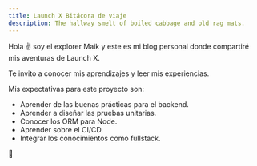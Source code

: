 ```yaml
---
title: Launch X Bitácora de viaje
description: The hallway smelt of boiled cabbage and old rag mats.
---
```


Hola ✌️  soy el explorer Maik y este es mi blog personal donde compartiré mis aventuras de Launch X.

Te invito a conocer mis aprendizajes y leer mis experiencias.

Mis expectativas para este proyecto son:

- Aprender de las buenas prácticas para el backend.
- Aprender a diseñar las pruebas unitarias.
- Conocer los ORM para Node.
- Aprender sobre el CI/CD.
- Integrar los conocimientos como fullstack.

🚀
